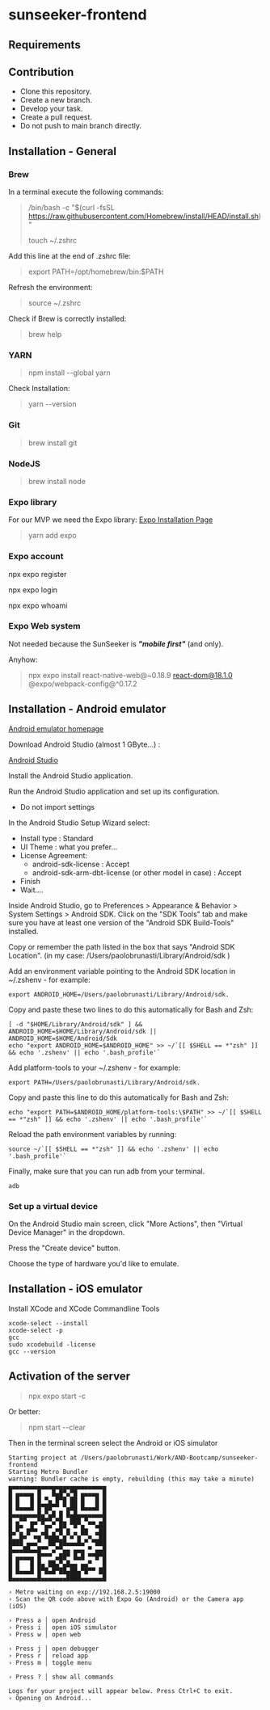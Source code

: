 # sunseeker-frontend

## Requirements

## Contribution

- Clone this repository.
- Create a new branch.
- Develop your task.
- Create a pull request.
- Do not push to main branch directly.


## Installation - General

### Brew

In a terminal execute the following commands:

> /bin/bash -c "$(curl -fsSL https://raw.githubusercontent.com/Homebrew/install/HEAD/install.sh)" 
>
> touch ~/.zshrc


Add this line at the end of .zshrc file:
> export PATH=/opt/homebrew/bin:$PATH

Refresh the environment:
> source ~/.zshrc

Check if Brew is correctly installed:
>brew help


### YARN

> npm install --global yarn

Check Installation:
> yarn --version


### Git

> brew install git



### NodeJS

> brew install node

### Expo library

For our MVP we need the Expo library:
[Expo Installation Page](https://docs.expo.dev/get-started/installation/)

> yarn add expo


### Expo account

npx expo register

npx expo login

npx expo whoami



### Expo Web system
Not needed because the SunSeeker is <b><i>"mobile first"</i></b> (and only).

Anyhow:
> npx expo install react-native-web@~0.18.9 react-dom@18.1.0 @expo/webpack-config@^0.17.2



## Installation - Android emulator

[Android emulator homepage](https://docs.expo.dev/workflow/android-studio-emulator/)


Download Android Studio (almost 1 GByte...) :

[Android Studio](https://developer.android.com/studio)

Install the Android Studio application.

Run the Android Studio application and set up its configuration.

- Do not import settings

In the Android Studio Setup Wizard select:

- Install type : Standard 
- UI Theme : what you prefer...
- License Agreement:
  - android-sdk-license : Accept
  - android-sdk-arm-dbt-license (or other model in case) : Accept 
- Finish
- Wait....

Inside Android Studio, go to Preferences > Appearance & Behavior > System Settings > Android SDK. Click on the "SDK Tools" tab and make sure you have at least one version of the "Android SDK Build-Tools" installed.

Copy or remember the path listed in the box that says "Android SDK Location".
(in my case: /Users/paolobrunasti/Library/Android/sdk )


Add an environment variable pointing to the Android SDK location in ~/.zshenv - for example:
``` 
export ANDROID_HOME=/Users/paolobrunasti/Library/Android/sdk. 
```

Copy and paste these two lines to do this automatically for Bash and Zsh:
```
[ -d "$HOME/Library/Android/sdk" ] && ANDROID_HOME=$HOME/Library/Android/sdk || ANDROID_HOME=$HOME/Android/Sdk
echo "export ANDROID_HOME=$ANDROID_HOME" >> ~/`[[ $SHELL == *"zsh" ]] && echo '.zshenv' || echo '.bash_profile'`
```


Add platform-tools to your ~/.zshenv - for example: 
```
export PATH=/Users/paolobrunasti/Library/Android/sdk. 
```

Copy and paste this line to do this automatically for Bash and Zsh:
```
echo "export PATH=$ANDROID_HOME/platform-tools:\$PATH" >> ~/`[[ $SHELL == *"zsh" ]] && echo '.zshenv' || echo '.bash_profile'`
```

Reload the path environment variables by running:

```
source ~/`[[ $SHELL == *"zsh" ]] && echo '.zshenv' || echo '.bash_profile'`
```


Finally, make sure that you can run adb from your terminal.

```
adb
```

### Set up a virtual device

On the Android Studio main screen, click "More Actions", then "Virtual Device Manager" in the dropdown.

Press the "Create device" button.

Choose the type of hardware you'd like to emulate.


## Installation - iOS emulator

Install XCode and XCode Commandline Tools

```
xcode-select --install
xcode-select -p
gcc
sudo xcodebuild -license
gcc --version
```


## Activation of the server

> npx expo start -c

Or better:

> npm start --clear


Then in the terminal screen select the Android or iOS simulator

```
Starting project at /Users/paolobrunasti/Work/AND-Bootcamp/sunseeker-frontend
Starting Metro Bundler
warning: Bundler cache is empty, rebuilding (this may take a minute)
▄▄▄▄▄▄▄▄▄▄▄▄▄▄▄▄▄▄▄▄▄▄▄▄▄▄▄
█ ▄▄▄▄▄ █   █▄█▀▄▀█ ▄▄▄▄▄ █
█ █   █ █ ▀▄ █▀█ ██ █   █ █
█ █▄▄▄█ █▀██▀▀ ▀▄██ █▄▄▄█ █
█▄▄▄▄▄▄▄█▄▀▄█ █ █▄█▄▄▄▄▄▄▄█
█ ▄▀▀ ▄▄▀█▀▀▄▀█▄ ███ ▀▄▄ ▄█
█ █▀ ▄█▄  █▀ ▄█▀▄ ▀ █▄  ▀██
█▀ █▄▀ ▄▄▀█▄█▄▀▄▀▄▀▄▀▀▄ ▀██
████ ▄▄▄▀  ██▀██▄▄▄█▄▀ ▀███
█▄▄▄██▄▄█▀▀ ▄▀▀▄▄ ▄▄▄ ▀ ▄▄█
█ ▄▄▄▄▄ █▀▀▀ ▄██▀ █▄█ ▀▀█▀█
█ █   █ █▄ ██▄▀▄█▄▄ ▄▄▀   █
█ █▄▄▄█ █▀█▄█▀██▄██▄▀█▀▀ ██
█▄▄▄▄▄▄▄█▄▄▄▄▄▄▄████▄▄▄▄▄▄█

› Metro waiting on exp://192.168.2.5:19000
› Scan the QR code above with Expo Go (Android) or the Camera app (iOS)

› Press a │ open Android
› Press i │ open iOS simulator
› Press w │ open web

› Press j │ open debugger
› Press r │ reload app
› Press m │ toggle menu

› Press ? │ show all commands

Logs for your project will appear below. Press Ctrl+C to exit.
› Opening on Android...
```